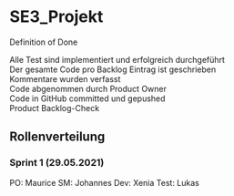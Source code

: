 # SE3_Projekt

Definition of Done

Alle Test sind implementiert und erfolgreich durchgeführt  
Der gesamte Code pro Backlog Eintrag ist geschrieben  
Kommentare wurden verfasst  
Code abgenommen durch Product Owner  
Code in GitHub committed und gepushed  
Product Backlog-Check  



## Rollenverteilung

### Sprint 1 (29.05.2021)
PO: Maurice
SM: Johannes
Dev: Xenia
Test: Lukas